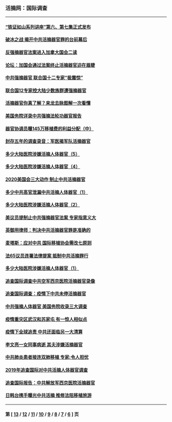### 活摘网：国际调查
---
#### [“铁证如山系列讲座”第六、第七集正式发布](../../pages/nf5947/n13106287.md?08230430) 
#### [破冰之战 揭开中共活摘器官罪的台前幕后](../../pages/nf5947/n13082457.md?08230430) 
#### [反强摘器官法案进入加拿大国会二读](../../pages/nf5947/n13033450.md?08230430) 
#### [论坛：加国会通过法案终止活摘器官迫在眉睫](../../pages/nf5947/n13029839.md?08230430) 
#### [中共强摘器官 联合国十二专家“极震惊”](../../pages/nf5947/n13024313.md?08230430) 
#### [联合国12专家控大陆少数族群遭强摘器官](../../pages/nf5947/n13023877.md?08230430) 
#### [活摘器官你真了解？来龙去脉图解一次看懂](../../pages/nf5947/n13013820.md?08230430) 
#### [美国务院详录中共强摘法轮功器官报告](../../pages/nf5947/n12944519.md?08230430) 
#### [器官协调员曝145万移植费的利益分配（中）](../../pages/nf5947/n12894547.md?08230430) 
#### [封存五年的调查录音：军医揭军队活摘器官](../../pages/nf5947/n12798692.md?08230430) 
#### [多少大陆医院涉嫌活摘人体器官（5）](../../pages/nf5947/n12768383.md?08230430) 
#### [多少大陆医院涉嫌活摘人体器官（4）](../../pages/nf5947/n12664434.md?08230430) 
#### [2020美国会三大动作 制止中共活摘器官](../../pages/nf5947/n12682004.md?08230430) 
#### [多少中共高官泄漏中共活摘人体器官（1）](../../pages/nf5947/n12671234.md?08230430) 
#### [多少大陆医院涉嫌活摘人体器官（2）](../../pages/nf5947/n12655589.md?08230430) 
#### [美议员提制止中共强摘器官法案 专家指意义大](../../pages/nf5947/n12630561.md?08230430) 
#### [英御用律师：判决中共活摘器官罪是准确的](../../pages/nf5947/n12580740.md?08230430) 
#### [麦塔斯：应对中共 国际移植协会需改七原则](../../pages/nf5947/n12514711.md?08230430) 
#### [法65议员连署法律提案 抵制中共活摘罪行](../../pages/nf5947/n12437047.md?08230430) 
#### [多少大陆医院涉嫌活摘人体器官（1）](../../pages/nf5947/n12414284.md?08230430) 
#### [追查国际调查中共空军西京医院活摘器官录像](../../pages/nf5947/n12348837.md?08230430) 
#### [追查国际调查：疫情下中共未停活摘器官](../../pages/nf5947/n12273415.md?08230430) 
#### [中共强摘人体器官 美国务院收录三大调查](../../pages/nf5947/n12181488.md?08230430) 
#### [疫情重灾区武汉和苏家屯 有一惊人相似点](../../pages/nf5947/n12150824.md?08230430) 
#### [疫情下全球追责 中共还面临另一大清算](../../pages/nf5947/n12070397.md?08230430) 
#### [李文亮一女同事病逝 其夫涉嫌活摘器官](../../pages/nf5947/n11957882.md?08230430) 
#### [中共肺炎患者接连双肺移植 专家:令人担忧](../../pages/nf5947/n11945516.md?08230430) 
#### [2019年追查国际对中共活摘人体器官调查](../../pages/nf5947/n11917733.md?08230430) 
#### [追查国际报告：中共解放军西京医院活摘器官](../../pages/nf5947/n11838359.md?08230430) 
#### [日韩台携手曝光中共活摘 推修法阻移植旅游](../../pages/nf5947/n11712046.md?08230430) 

---
#### 第 [ [13](./13.md?08230430) / [12](./12.md?08230430) / [11](./11.md?08230430) / [10](./10.md?08230430) / [9](./9.md?08230430) / [8](./8.md?08230430) / [7](./7.md?08230430) / [6](./6.md?08230430) ] 页
